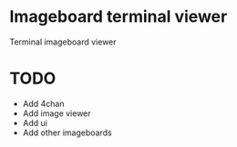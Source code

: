 # Imageboard terminal viewer
Terminal imageboard viewer

# TODO
- Add 4chan
- Add image viewer
- Add ui
- Add other imageboards
